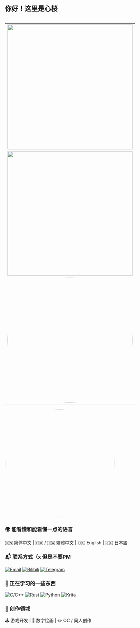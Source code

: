 ## 你好！这里是心桜

<table align='right'>
<tr><td><img src="https://github-readme-stats.vercel.app/api?username=hatanokokosa&include_all_commits=true&hide_border=true" width="400"></td></tr>
<tr><td><div align="center"> <img width="400" src="https://count.kjchmc.cn/get/@:hatanokokosa?theme=gelbooru" /> </div></td></tr>
<tr><td><img src="https://telegraph-image-92x.pages.dev/file/c060bc728b652e8e0fea2-9c941d670570b6e437.png" alt="avatar" style="width: 400px; border-radius: 50%;"/></td></tr>
</table>

<tr><td><img src="https://telegraph-image-92x.pages.dev/file/a5ba836da96c42ea2d2e1-6d43ca6db136b98135.png" alt="avatar" style="width: 350px; border-radius: 50%;"/></td></tr>

### 🌍 能看懂和能看懂一点的语言

 🇨🇳 简体中文  |  🇭🇰 / 🇹🇼 繁體中文  |  🇺🇸 English  |  🇯🇵 日本語

### 📬 联系方式（x 但是不要PM
 [![Email](https://img.shields.io/badge/_kokosaarisu-FF69B4?style=for-the-badge&logo=gmail&logoColor=white)](mailto:kokosaarisu@gmail.com)
[![Bilibili](https://img.shields.io/badge/_-00A1D6?style=for-the-badge&logo=bilibili&logoColor=white)](https://space.bilibili.com/3546660854565061)
[![Telegram](https://img.shields.io/badge/_KokosaKawaii-26A5E4?style=for-the-badge&logo=telegram&logoColor=white)](https://t.me/KokosaKawaii)

### 🚀 正在学习的一些东西
 ![C/C++](https://img.shields.io/badge/-C/C++-00599C?style=for-the-badge&logo=c%2B%2B&logoColor=white&labelColor=000000)
![Rust](https://img.shields.io/badge/-Rust-000000?style=for-the-badge&logo=rust&logoColor=white)
![Python](https://img.shields.io/badge/-Python-3776AB?style=for-the-badge&logo=python&logoColor=white)
![Krita](https://img.shields.io/badge/-Krita-6A1B9A?style=for-the-badge&logo=krita&logoColor=white)

### 🎨 创作领域
🕹️ 游戏开发 | 🎨 数字绘画 | ✏️ OC / 同人创作


